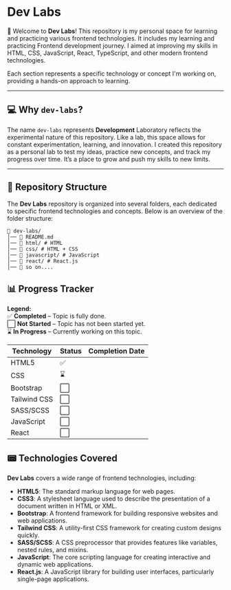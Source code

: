 # Dev Labs

👋 Welcome to **Dev Labs**! This repository is my personal space for learning and practicing various frontend technologies. It includes my learning and practicing Frontend development journey. I aimed at improving my skills in HTML, CSS, JavaScript, React, TypeScript, and other modern frontend technologies.

Each section represents a specific technology or concept I'm working on, providing a hands-on approach to learning.

---

## 💻 Why **`dev-labs`**?

The name `dev-labs` represents **Development** Laboratory reflects the experimental nature of this repository. Like a lab, this space allows for constant experimentation, learning, and innovation. I created this repository as a personal lab to test my ideas, practice new concepts, and track my progress over time. It’s a place to grow and push my skills to new limits.

---

## 📁 Repository Structure

The **Dev Labs** repository is organized into several folders, each dedicated to specific frontend technologies and concepts. Below is an overview of the folder structure:

```
📁 dev-labs/
│── 📜 README.md
│── 📁 html/ # HTML
│── 📁 css/ # HTML + CSS
│── 📁 javascript/ # JavaScript
│── 📁 react/ # React.js
│── 📁 so on....

```

## 📊 Progress Tracker

**Legend:**  
✅ **Completed** – Topic is fully done.  
⬜ **Not Started** – Topic has not been started yet.  
⌛ **In Progress** – Currently working on this topic.

| **Technology** | **Status** | **Completion Date** |
| -------------- | ---------- | ------------------- |
| HTML5          | ✅         |                     |
| CSS            | ⌛         |                     |
| Bootstrap      | ⬜         |                     |
| Tailwind CSS   | ⬜         |                     |
| SASS/SCSS      | ⬜         |                     |
| JavaScript     | ⬜         |                     |
| React          | ⬜         |                     |

## 📟 Technologies Covered

**Dev Labs** covers a wide range of frontend technologies, including:

- **HTML5**: The standard markup language for web pages.
- **CSS3**: A stylesheet language used to describe the presentation of a document written in HTML or XML.
- **Bootstrap**: A frontend framework for building responsive websites and web applications.
- **Tailwind CSS**: A utility-first CSS framework for creating custom designs quickly.
- **SASS/SCSS**: A CSS preprocessor that provides features like variables, nested rules, and mixins.
- **JavaScript**: The core scripting language for creating interactive and dynamic web applications.
- **React.js**: A JavaScript library for building user interfaces, particularly single-page applications.
